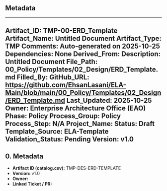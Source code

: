 ## Metadata
---
Artifact_ID: TMP-00-ERD_Template
Artifact_Name: Untitled Document
Artifact_Type: TMP
Comments: Auto-generated on 2025-10-25
Dependencies: None
Derived_From: 
Description: Untitled Document
File_Path: 00_Policy/Templates/02_Design/ERD_Template.md
Filled_By: 
GitHub_URL: https://github.com/EhsanLasani/ELA-Main/blob/main/00_Policy/Templates/02_Design/ERD_Template.md
Last_Updated: 2025-10-25
Owner: Enterprise Architecture Office (EAO)
Phase: Policy
Process_Group: Policy
Process_Step: N/A
Project_Name: 
Status: Draft
Template_Source: ELA-Template
Validation_Status: Pending
Version: v1.0
---
## 0. Metadata
- **Artifact ID (catalog.csv):** TMP-DES-ERD-TEMPLATE
- **Version:** v1.0
- **Owner:** 
- **Linked Ticket / PR:** 

